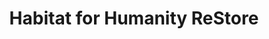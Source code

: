 ---
title: "Habitat for Humanity ReStore"
url: /kamuela/habitat-for-humanity-restore/
shop: charity
---